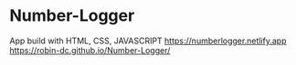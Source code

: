 # Number-Logger
App build with HTML, CSS, JAVASCRIPT
https://numberlogger.netlify.app
https://robin-dc.github.io/Number-Logger/
